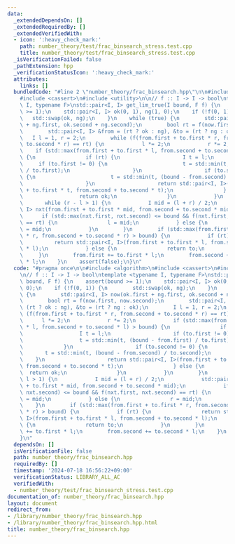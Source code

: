 ```yaml
---
data:
  _extendedDependsOn: []
  _extendedRequiredBy: []
  _extendedVerifiedWith:
  - icon: ':heavy_check_mark:'
    path: number_theory/test/frac_binsearch_stress.test.cpp
    title: number_theory/test/frac_binsearch_stress.test.cpp
  _isVerificationFailed: false
  _pathExtension: hpp
  _verificationStatusIcon: ':heavy_check_mark:'
  attributes:
    links: []
  bundledCode: "#line 2 \"number_theory/frac_binsearch.hpp\"\n\n#include <algorithm>\n\
    #include <cassert>\n#include <utility>\n\n// f :: I -> I -> bool\ntemplate <typename\
    \ I, typename F>\nstd::pair<I, I> get_lim_true(I bound, F f) {\n    assert(bound\
    \ >= 1);\n    std::pair<I, I> ok(0, 1), ng(1, 0);\n    if (!f(0, 1)) {\n     \
    \   std::swap(ok, ng);\n    }\n    while (true) {\n        std::pair<I, I> now(ok.first\
    \ + ng.first, ok.second + ng.second);\n        bool rt = f(now.first, now.second);\n\
    \        std::pair<I, I> &from = (rt ? ok : ng), &to = (rt ? ng : ok);\n     \
    \   I l = 1, r = 2;\n        while (f(from.first + to.first * r, from.second +\
    \ to.second * r) == rt) {\n            l *= 2;\n            r *= 2;\n        \
    \    if (std::max(from.first + to.first * l, from.second + to.second * l) > bound)\
    \ {\n                if (rt) {\n                    I t = l;\n               \
    \     if (to.first != 0) {\n                        t = std::min(t, (bound - from.first)\
    \ / to.first);\n                    }\n                    if (to.second != 0)\
    \ {\n                        t = std::min(t, (bound - from.second) / to.second);\n\
    \                    }\n                    return std::pair<I, I>(from.first\
    \ + to.first * t, from.second + to.second * t);\n                } else {\n  \
    \                  return ok;\n                }\n            }\n        }\n \
    \       while (r - l > 1) {\n            I mid = (l + r) / 2;\n            std::pair<I,\
    \ I> nxt(from.first + to.first * mid, from.second + to.second * mid);\n      \
    \      if (std::max(nxt.first, nxt.second) <= bound && f(nxt.first, nxt.second)\
    \ == rt) {\n                l = mid;\n            } else {\n                r\
    \ = mid;\n            }\n        }\n        if (std::max(from.first + to.first\
    \ * r, from.second + to.second * r) > bound) {\n            if (rt) {\n      \
    \          return std::pair<I, I>(from.first + to.first * l, from.second + to.second\
    \ * l);\n            } else {\n                return to;\n            }\n   \
    \     }\n        from.first += to.first * l;\n        from.second += to.second\
    \ * l;\n    }\n    assert(false);\n}\n"
  code: "#pragma once\n\n#include <algorithm>\n#include <cassert>\n#include <utility>\n\
    \n// f :: I -> I -> bool\ntemplate <typename I, typename F>\nstd::pair<I, I> get_lim_true(I\
    \ bound, F f) {\n    assert(bound >= 1);\n    std::pair<I, I> ok(0, 1), ng(1,\
    \ 0);\n    if (!f(0, 1)) {\n        std::swap(ok, ng);\n    }\n    while (true)\
    \ {\n        std::pair<I, I> now(ok.first + ng.first, ok.second + ng.second);\n\
    \        bool rt = f(now.first, now.second);\n        std::pair<I, I> &from =\
    \ (rt ? ok : ng), &to = (rt ? ng : ok);\n        I l = 1, r = 2;\n        while\
    \ (f(from.first + to.first * r, from.second + to.second * r) == rt) {\n      \
    \      l *= 2;\n            r *= 2;\n            if (std::max(from.first + to.first\
    \ * l, from.second + to.second * l) > bound) {\n                if (rt) {\n  \
    \                  I t = l;\n                    if (to.first != 0) {\n      \
    \                  t = std::min(t, (bound - from.first) / to.first);\n       \
    \             }\n                    if (to.second != 0) {\n                 \
    \       t = std::min(t, (bound - from.second) / to.second);\n                \
    \    }\n                    return std::pair<I, I>(from.first + to.first * t,\
    \ from.second + to.second * t);\n                } else {\n                  \
    \  return ok;\n                }\n            }\n        }\n        while (r -\
    \ l > 1) {\n            I mid = (l + r) / 2;\n            std::pair<I, I> nxt(from.first\
    \ + to.first * mid, from.second + to.second * mid);\n            if (std::max(nxt.first,\
    \ nxt.second) <= bound && f(nxt.first, nxt.second) == rt) {\n                l\
    \ = mid;\n            } else {\n                r = mid;\n            }\n    \
    \    }\n        if (std::max(from.first + to.first * r, from.second + to.second\
    \ * r) > bound) {\n            if (rt) {\n                return std::pair<I,\
    \ I>(from.first + to.first * l, from.second + to.second * l);\n            } else\
    \ {\n                return to;\n            }\n        }\n        from.first\
    \ += to.first * l;\n        from.second += to.second * l;\n    }\n    assert(false);\n\
    }\n"
  dependsOn: []
  isVerificationFile: false
  path: number_theory/frac_binsearch.hpp
  requiredBy: []
  timestamp: '2024-07-18 16:56:22+09:00'
  verificationStatus: LIBRARY_ALL_AC
  verifiedWith:
  - number_theory/test/frac_binsearch_stress.test.cpp
documentation_of: number_theory/frac_binsearch.hpp
layout: document
redirect_from:
- /library/number_theory/frac_binsearch.hpp
- /library/number_theory/frac_binsearch.hpp.html
title: number_theory/frac_binsearch.hpp
---
```

